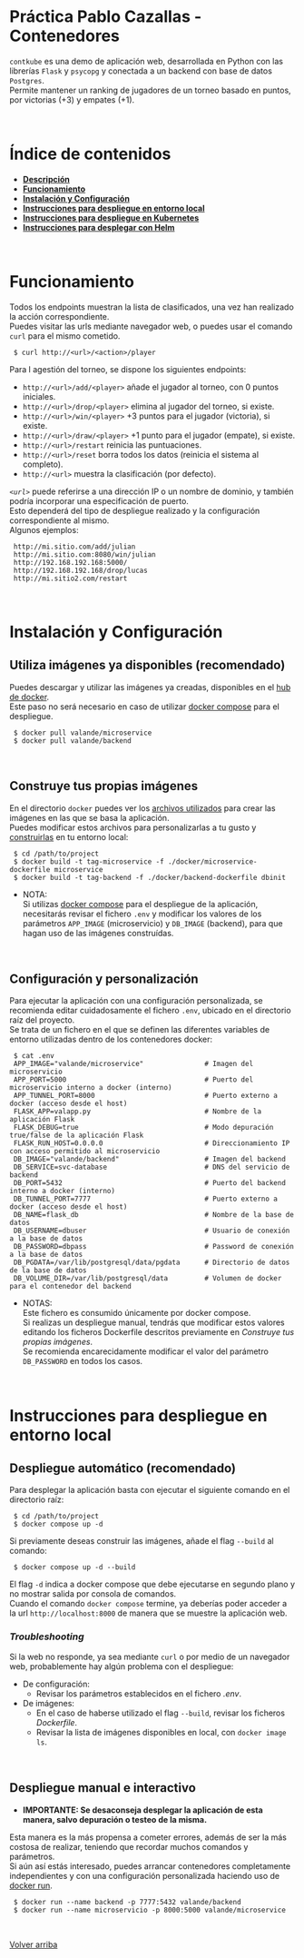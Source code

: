 <a name="main"></a>
# __Práctica Pablo Cazallas - Contenedores__

`contkube` es una demo de aplicación web, desarrollada en Python con las librerías `Flask` y `psycopg` y conectada a un backend con base de datos `Postgres`.  
Permite mantener un ranking de jugadores de un torneo basado en puntos, por victorias (+3) y empates (+1). 

<br>

# __Índice de contenidos__
* [__Descripción__](#main)
* [__Funcionamiento__](#arch)
* [__Instalación y Configuración__](#setup)
* [__Instrucciones para despliegue en entorno local__](#rc_local)
* [__Instrucciones para despliegue en Kubernetes__](./k8s/README.md)
* [__Instrucciones para desplegar con Helm__](./charts/README.md#main)

<br>

<a name="arch"></a>
# __Funcionamiento__
Todos los endpoints muestran la lista de clasificados, una vez han realizado la acción correspondiente.  
Puedes visitar las urls mediante navegador web, o puedes usar el comando `curl` para el mismo cometido.

```
 $ curl http://<url>/<action>/player
```

Para l agestión del torneo, se dispone los siguientes endpoints:

* `http://<url>/add/<player>` añade el jugador <player> al torneo, con 0 puntos iniciales.
* `http://<url>/drop/<player>` elimina al jugador <player> del torneo, si existe.
* `http://<url>/win/<player>` +3 puntos para el jugador <player> (victoria), si existe.
* `http://<url>/draw/<player>` +1 punto para el jugador <player> (empate), si existe.
* `http://<url>/restart` reinicia las puntuaciones.
* `http://<url>/reset` borra todos los datos (reinicia el sistema al completo).
* `http://<url>` muestra la clasificación (por defecto).

*`<url>`* puede referirse a una dirección IP o un nombre de dominio, y también podría incorporar una especificación de puerto.  
Esto dependerá del tipo de despliegue realizado y la configuración correspondiente al mismo.  
Algunos ejemplos:
```
 http://mi.sitio.com/add/julian
 http://mi.sitio.com:8080/win/julian
 http://192.168.192.168:5000/
 http://192.168.192.168/drop/lucas
 http://mi.sitio2.com/restart
```

<br>

<a name="setup"></a>
# __Instalación y Configuración__

## Utiliza imágenes ya disponibles (recomendado)
Puedes descargar y utilizar las imágenes ya creadas, disponibles en el [hub de docker](https://docs.docker.com/docker-hub/).  
Este paso no será necesario en caso de utilizar [docker compose](https://docs.docker.com/compose/) para el despliegue.
```
 $ docker pull valande/microservice
 $ docker pull valande/backend
```

<br>

## Construye tus propias imágenes
En el directorio `docker` puedes ver los [archivos utilizados](https://docs.docker.com/engine/reference/builder/) para crear las imágenes en las que se basa la aplicación.   
Puedes modificar estos archivos para personalizarlas a tu gusto y [construirlas](https://docs.docker.com/engine/reference/commandline/build/) en tu entorno local:

```
 $ cd /path/to/project
 $ docker build -t tag-microservice -f ./docker/microservice-dockerfile microservice
 $ docker build -t tag-backend -f ./docker/backend-dockerfile dbinit
```

* NOTA:   
  Si utilizas [docker compose](https://docs.docker.com/compose/) para el despliegue de la aplicación, necesitarás revisar el fichero `.env` y modificar los valores de los parámetros `APP_IMAGE` (microservicio) y `DB_IMAGE` (backend), para que hagan uso de las imágenes construídas.  

<br>

## Configuración y personalización
Para ejecutar la aplicación con una configuración personalizada, se recomienda editar cuidadosamente el fichero `.env`, ubicado en el directorio raíz del proyecto.  
Se trata de un fichero en el que se definen las diferentes variables de entorno utilizadas dentro de los contenedores docker:
```
 $ cat .env
 APP_IMAGE="valande/microservice"               # Imagen del microservicio
 APP_PORT=5000                                  # Puerto del microservicio interno a docker (interno)
 APP_TUNNEL_PORT=8000                           # Puerto externo a docker (acceso desde el host)
 FLASK_APP=valapp.py                            # Nombre de la aplicación Flask
 FLASK_DEBUG=true                               # Modo depuración true/false de la aplicación Flask
 FLASK_RUN_HOST=0.0.0.0                         # Direccionamiento IP con acceso permitido al microservicio
 DB_IMAGE="valande/backend"                     # Imagen del backend
 DB_SERVICE=svc-database                        # DNS del servicio de backend
 DB_PORT=5432                                   # Puerto del backend interno a docker (interno)
 DB_TUNNEL_PORT=7777                            # Puerto externo a docker (acceso desde el host)
 DB_NAME=flask_db                               # Nombre de la base de datos 
 DB_USERNAME=dbuser                             # Usuario de conexión a la base de datos
 DB_PASSWORD=dbpass                             # Password de conexión a la base de datos
 DB_PGDATA=/var/lib/postgresql/data/pgdata      # Directorio de datos de la base de datos
 DB_VOLUME_DIR=/var/lib/postgresql/data         # Volumen de docker para el contenedor del backend
```

* NOTAS:   
  Este fichero es consumido únicamente por docker compose.  
  Si realizas un despliegue manual, tendrás que modificar estos valores editando los ficheros Dockerfile descritos previamente en *Construye tus propias imágenes*.  
  Se recomienda encarecidamente modificar el valor del parámetro `DB_PASSWORD` en todos los casos.

<br>

<a name="rc_local"></a>
# __Instrucciones para despliegue en entorno local__

## Despliegue automático (recomendado)
Para desplegar la aplicación basta con ejecutar el siguiente comando en el directorio raíz:
```
 $ cd /path/to/project
 $ docker compose up -d
```

Si previamente deseas construir las imágenes, añade el flag `--build` al comando:
```
 $ docker compose up -d --build
```

El flag `-d` indica a docker compose que debe ejecutarse en segundo plano y no mostrar salida por consola de comandos.  
Cuando el comando `docker compose` termine, ya deberías poder acceder a la url `http://localhost:8000` de manera que se muestre la aplicación web.  

### *Troubleshooting*
Si la web no responde, ya sea mediante `curl` o por medio de un navegador web, probablemente hay algún problema con el despliegue:
* De configuración: 
    * Revisar los parámetros establecidos en el fichero *.env*.
* De imágenes: 
    * En el caso de haberse utilizado el flag `--build`, revisar los ficheros *Dockerfile*.
    * Revisar la lista de imágenes disponibles en local, con `docker image ls`.

<br>

## Despliegue manual e interactivo

* __IMPORTANTE: Se desaconseja desplegar la aplicación de esta manera, salvo depuración o testeo de la misma.__

Esta manera es la más propensa a cometer errores, además de ser la más costosa de realizar, teniendo que recordar muchos comandos y parámetros.  
Si aún así estás interesado, puedes arrancar contenedores completamente independientes y con una configuración personalizada haciendo uso de [docker run](https://docs.docker.com/engine/reference/run/).

```
 $ docker run --name backend -p 7777:5432 valande/backend
 $ docker run --name microservicio -p 8000:5000 valande/microservice 
```

<br>

[Volver arriba](#main)